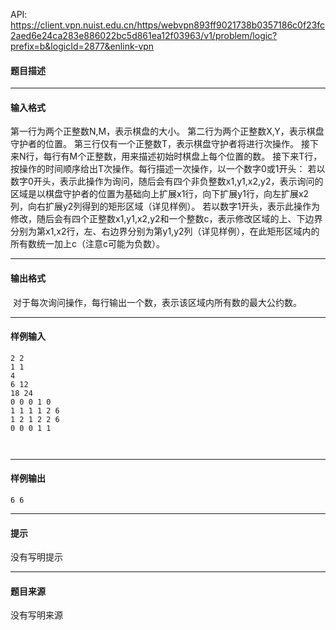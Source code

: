 API: https://client.vpn.nuist.edu.cn/https/webvpn893ff9021738b0357186c0f23fc2aed6e24ca283e886022bc5d861ea12f03963/v1/problem/logic?prefix=b&logicId=2877&enlink-vpn

#### 题目描述

---

#### 输入格式

第一行为两个正整数N,M，表示棋盘的大小。 第二行为两个正整数X,Y，表示棋盘守护者的位置。 第三行仅有一个正整数T，表示棋盘守护者将进行次操作。 接下来N行，每行有M个正整数，用来描述初始时棋盘上每个位置的数。 接下来T行，按操作的时间顺序给出T次操作。每行描述一次操作，以一个数字0或1开头： 若以数字0开头，表示此操作为询问，随后会有四个非负整数x1,y1,x2,y2，表示询问的区域是以棋盘守护者的位置为基础向上扩展x1行，向下扩展y1行，向左扩展x2列，向右扩展y2列得到的矩形区域（详见样例）。 若以数字1开头，表示此操作为修改，随后会有四个正整数x1,y1,x2,y2和一个整数c，表示修改区域的上、下边界分别为第x1,x2行，左、右边界分别为第y1,y2列（详见样例），在此矩形区域内的所有数统一加上c（注意c可能为负数）。  

---

#### 输出格式

  
 对于每次询问操作，每行输出一个数，表示该区域内所有数的最大公约数。  

---

#### 样例输入
```
2 2
1 1 
4 
6 12 
18 24
0 0 0 1 0 
1 1 1 1 2 6
1 2 1 2 2 6
0 0 0 1 1



```

---

#### 样例输出
```
6 6

```

---

#### 提示

没有写明提示

---

#### 题目来源

没有写明来源
